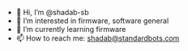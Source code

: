 - 👋 Hi, I’m @shadab-sb
- 👀 I’m interested in firmware, software general
- 🌱 I’m currently learning firmware
- 📫 How to reach me: shadab@standardbots.com

<!---
shadab-sb/shadab-sb is a ✨ special ✨ repository because its `README.md` (this file) appears on your GitHub profile.
You can click the Preview link to take a look at your changes.
--->

